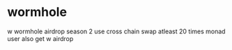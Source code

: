 # wormhole
w
wormhole airdrop season 2
use cross chain swap atleast 20 times
monad user also get w airdrop
